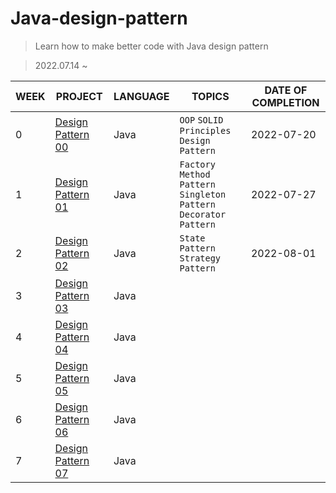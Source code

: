 # Java-design-pattern
> Learn how to make better code with Java design pattern

> 2022.07.14 ~


| WEEK | PROJECT                      | LANGUAGE | TOPICS                                                                                                     |  DATE OF COMPLETION |
| ------ | ---------------------------- | -------- | ---------------------------------------------------------------------------------------------------------- | ------------------------ |
| 0  | [Design Pattern 00](./Week0) | Java      | `OOP` `SOLID Principles` `Design Pattern`  |  2022-07-20  |
| 1  | [Design Pattern 01](./Week1) | Java      | `Factory Method Pattern` `Singleton Pattern` `Decorator Pattern`  |  2022-07-27  |
| 2  | [Design Pattern 02](./Week2) | Java      | `State Pattern` `Strategy Pattern`  |  2022-08-01  |
| 3  | [Design Pattern 03](./Week3) | Java      |   |    |
| 4  | [Design Pattern 04](./Week4) | Java      |   |    |
| 5  | [Design Pattern 05](./Week5) | Java      |   |    |
| 6  | [Design Pattern 06](./Week6) | Java      |   |    |
| 7  | [Design Pattern 07](./Week7) | Java      |   |    |
